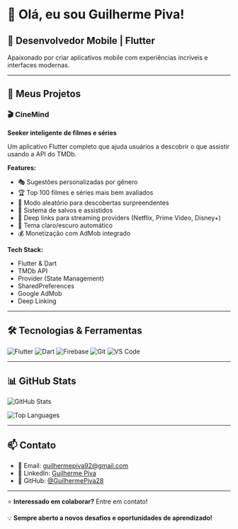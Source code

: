 # 👋 Olá, eu sou Guilherme Piva!

## 🚀 Desenvolvedor Mobile | Flutter

Apaixonado por criar aplicativos mobile com experiências incríveis e interfaces modernas.

---

## 📱 Meus Projetos

### 🎬 CineMind
**Seeker inteligente de filmes e séries**

Um aplicativo Flutter completo que ajuda usuários a descobrir o que assistir usando a API do TMDb.

**Features:**
- 🎭 Sugestões personalizadas por gênero
- 🏆 Top 100 filmes e séries mais bem avaliados
- 🎲 Modo aleatório para descobertas surpreendentes
- 💾 Sistema de salvos e assistidos
- 🔗 Deep links para streaming providers (Netflix, Prime Video, Disney+)
- 🎨 Tema claro/escuro automático
- 💰 Monetização com AdMob integrado

**Tech Stack:**
- Flutter & Dart
- TMDb API
- Provider (State Management)
- SharedPreferences
- Google AdMob
- Deep Linking

---

## 🛠️ Tecnologias & Ferramentas

![Flutter](https://img.shields.io/badge/Flutter-02569B?style=for-the-badge&logo=flutter&logoColor=white)
![Dart](https://img.shields.io/badge/Dart-0175C2?style=for-the-badge&logo=dart&logoColor=white)
![Firebase](https://img.shields.io/badge/Firebase-FFCA28?style=for-the-badge&logo=firebase&logoColor=black)
![Git](https://img.shields.io/badge/Git-F05032?style=for-the-badge&logo=git&logoColor=white)
![VS Code](https://img.shields.io/badge/VS_Code-007ACC?style=for-the-badge&logo=visual-studio-code&logoColor=white)

---

## 📊 GitHub Stats

![GitHub Stats](https://github-readme-stats.vercel.app/api?username=GuilhermePiva28&show_icons=true&theme=tokyonight)

![Top Languages](https://github-readme-stats.vercel.app/api/top-langs/?username=GuilhermePiva28&layout=compact&theme=tokyonight)

---

## 📫 Contato

- 📧 Email: guilhermepiva92@gmail.com
- 💼 LinkedIn: [Guilherme Piva](https://www.linkedin.com/in/guilhermepiva28)
- 🐙 GitHub: [@GuilhermePiva28](https://github.com/GuilhermePiva28)

---

⭐ **Interessado em colaborar?** Entre em contato!

💡 **Sempre aberto a novos desafios e oportunidades de aprendizado!**
